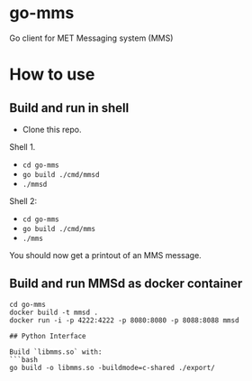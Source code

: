 # go-mms
Go client for MET Messaging system (MMS)


# How to use
## Build and run in shell
- Clone this repo.

Shell 1.
- `cd go-mms`
- `go build ./cmd/mmsd`
- `./mmsd`

Shell 2:
- `cd go-mms`
- `go build ./cmd/mms`
- `./mms`

You should now get a printout of an MMS message.

## Build and run MMSd as docker container
```
cd go-mms
docker build -t mmsd .
docker run -i -p 4222:4222 -p 8080:8080 -p 8088:8088 mmsd

## Python Interface

Build `libmms.so` with:
```bash
go build -o libmms.so -buildmode=c-shared ./export/
```
